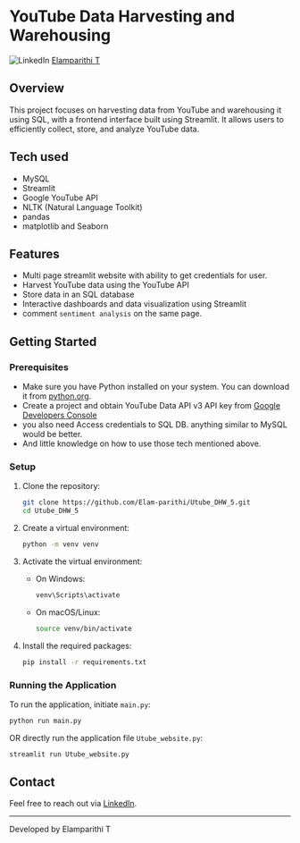 
# YouTube Data Harvesting and Warehousing

![LinkedIn](https://img.shields.io/badge/-LinkedIn-blue?logo=linkedin&style=social) [Elamparithi T](https://www.linkedin.com/in/elamparithi-t/)

## Overview

This project focuses on harvesting data from YouTube and warehousing it using SQL, with a frontend interface built using Streamlit. It allows users to efficiently collect, store, and analyze YouTube data.

## Tech used
- MySQL 
- Streamlit
- Google YouTube API
- NLTK (Natural Language Toolkit)
- pandas
- matplotlib and Seaborn 


## Features

- Multi page streamlit website with ability to get credentials for user.
- Harvest YouTube data using the YouTube API
- Store data in an SQL database
- Interactive dashboards and data visualization using Streamlit
- comment `sentiment analysis` on the same page. 

## Getting Started

### Prerequisites

- Make sure you have Python installed on your system. You can download it from [python.org](https://www.python.org/).
- Create a project and obtain YouTube Data API v3 API key from [Google Developers Console](https://console.developers.google.com/)
- you also need Access credentials to SQL DB. anything similar to MySQL would be better.
- And little knowledge on how to use those tech mentioned above.


### Setup

1. Clone the repository:

    ```bash
    git clone https://github.com/Elam-parithi/Utube_DHW_5.git
    cd Utube_DHW_5
    ```

2. Create a virtual environment:

    ```bash
    python -m venv venv
    ```

3. Activate the virtual environment:

    - On Windows:

        ```bash
        venv\Scripts\activate
        ```

    - On macOS/Linux:

        ```bash
        source venv/bin/activate
        ```

4. Install the required packages:

    ```bash
    pip install -r requirements.txt
    ```

### Running the Application

To run the application, initiate `main.py`:

   ```bash
   python run main.py
   ```

OR directly run the application file `Utube_website.py`:

   ```bash
   streamlit run Utube_website.py
   ```


## Contact

Feel free to reach out via [LinkedIn](https://www.linkedin.com/in/elamparithi-t/).

---
Developed by Elamparithi T
